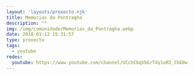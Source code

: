 ```yaml
---
layout: 'layouts/proxecto.njk'
title: Memorias da Pontragha
description: ""
img: /img/comunidade/Memorias_da_Pontragha.webp
date: 2018-01-12 15:31:57
type: proxecto
tags:
  - youtube
redes:
  youtube: https://www.youtube.com/channel/UCchCbqVbGrT4y1oRI_ChE0w
---
```

